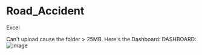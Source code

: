 # Road_Accident
Excel

Can't upload cause the folder > 25MB. Here's the Dashboard:
DASHBOARD: 
![image](https://github.com/Phatolic/Road_Accident/assets/144981161/ae92d92a-e06e-469a-8792-86eef17eb2be)

